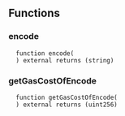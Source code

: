 ## Functions

### encode

```solidity
  function encode(
  ) external returns (string)
```

### getGasCostOfEncode

```solidity
  function getGasCostOfEncode(
  ) external returns (uint256)
```
